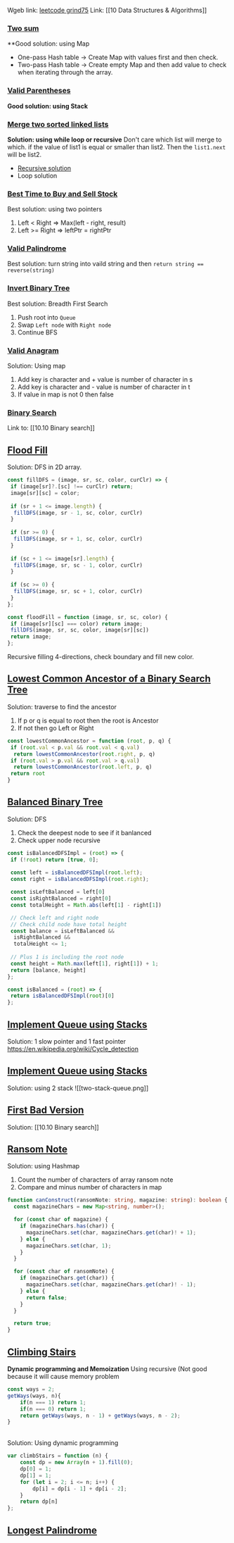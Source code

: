 Wgeb link: [leetcode grind75](https://www.techinterviewhandbook.org/grind75)
Link: [[10 Data Structures & Algorithms]]

### [Two sum](https://leetcode.com/problems/two-sum)

**Good solution: using Map

- One-pass Hash table -> Create Map with values first and then check.
- Two-pass Hash table -> Create empty Map and then add value to check when iterating through the array.

### [Valid Parentheses](https://leetcode.com/problems/valid-parentheses)

**Good solution: using Stack**

### [Merge two sorted linked lists](https://leetcode.com/problems/merge-two-sorted-lists/)

**Solution: using while loop or recursive**
Don't care which list will merge to which. if the value of list1 is equal or smaller than list2. Then the `list1.next` will be list2.

- [Recursive solution](https://authorslog.com/blog/oXmSPEGRc3?title=21-merge-two-sorted-lists)
- Loop solution

### [Best Time to Buy and Sell Stock](https://leetcode.com/problems/best-time-to-buy-and-sell-stock)

Best solution: using two pointers

1. Left < Right  => Max(left - right, result)
2. Left >= Right => leftPtr = rightPtr

### [Valid Palindrome](https://leetcode.com/problems/valid-palindrome)

Best solution: turn string into vaild string and then
`return string == reverse(string)`

### [Invert Binary Tree](https://leetcode.com/problems/invert-binary-tree)

Best solution: Breadth First Search

1. Push root into `Queue`
2. Swap `Left node` with `Right node`
3. Continue BFS

### [Valid Anagram](https://leetcode.com/problems/valid-anagram)

Solution: Using map

1. Add key is character and + value is number of character in s
2. Add key is character and - value is number of character in t
3. If value in map is not 0 then false

### [Binary Search](https://leetcode.com/problems/binary-search)

Link to: [[10.10 Binary search]]

## [Flood Fill](https://leetcode.com/problems/flood-fill)

Solution: DFS in 2D array.

```js
const fillDFS = (image, sr, sc, color, curClr) => {
 if (image[sr]?.[sc] !== curClr) return;
 image[sr][sc] = color;  
 
 if (sr + 1 <= image.length) {
  fillDFS(image, sr - 1, sc, color, curClr)
 }
 
 if (sr >= 0) {
  fillDFS(image, sr + 1, sc, color, curClr)
 }
 
 if (sc + 1 <= image[sr].length) {
  fillDFS(image, sr, sc - 1, color, curClr)
 }
 
 if (sc >= 0) {
  fillDFS(image, sr, sc + 1, color, curClr)
 }
};

const floodFill = function (image, sr, sc, color) {
 if (image[sr][sc] === color) return image;
 fillDFS(image, sr, sc, color, image[sr][sc])
 return image;
};
```

Recursive filling 4-directions, check boundary and fill new color.

## [Lowest Common Ancestor of a Binary Search Tree](https://leetcode.com/problems/lowest-common-ancestor-of-a-binary-search-tree)

Solution: traverse to find the ancestor

 1. If p or q is equal to root then the root is Ancestor
 2. If not then go Left or Right

```js
const lowestCommonAncestor = function (root, p, q) {
 if (root.val < p.val && root.val < q.val) 
  return lowestCommonAncestor(root.right, p, q)
 if (root.val > p.val && root.val > q.val) 
  return lowestCommonAncestor(root.left, p, q)
 return root
}
```

## [Balanced Binary Tree](https://leetcode.com/problems/balanced-binary-tree)

Solution: DFS

 1. Check the deepest node to see if it banlanced
 2. Check upper node recursive

```js
const isBalancedDFSImpl = (root) => {
 if (!root) return [true, 0];
 
 const left = isBalancedDFSImpl(root.left);
 const right = isBalancedDFSImpl(root.right);

 const isLeftBalanced = left[0]
 const isRightBalanced = right[0]
 const totalHeight = Math.abs(left[1] - right[1])

 // Check left and right node
 // Check child node have total height
 const balance = isLeftBalanced && 
  isRightBalanced && 
  totalHeight <= 1;
  
 // Plus 1 is including the root node
 const height = Math.max(left[1], right[1]) + 1;
 return [balance, height]
};

const isBalanced = (root) => {
 return isBalancedDFSImpl(root)[0]
};
```
## [Implement Queue using Stacks](https://leetcode.com/problems/implement-queue-using-stacks)

Solution: 1 slow pointer and 1 fast pointer
<https://en.wikipedia.org/wiki/Cycle_detection>
## [Implement Queue using Stacks](https://leetcode.com/problems/implement-queue-using-stacks)

Solution: using 2 stack
![[two-stack-queue.png]]

## [First Bad Version](https://leetcode.com/problems/first-bad-version)

Solution: [[10.10 Binary search]]

## [Ransom Note](https://leetcode.com/problems/ransom-note)

Solution: using Hashmap
1. Count the number of characters of array ransom note
2. Compare and minus number of characters in map
```typescript
function canConstruct(ransomNote: string, magazine: string): boolean {
  const magazineChars = new Map<string, number>();

  for (const char of magazine) {
    if (magazineChars.has(char)) {
      magazineChars.set(char, magazineChars.get(char)! + 1);
    } else {
      magazineChars.set(char, 1);
    }
  }

  for (const char of ransomNote) {
    if (magazineChars.get(char)) {
      magazineChars.set(char, magazineChars.get(char)! - 1);
    } else {
      return false;
    }
  }

  return true;
}
```

## [Climbing Stairs](https://leetcode.com/problems/climbing-stairs)

**Dynamic programming and Memoization**
Using recursive (Not good because it will cause memory problem
```js
const ways = 2;
getWays(ways, n){
	if(n === 1) return 1;
	if(n === 0) return 1; 
	return getWays(ways, n - 1) + getWays(ways, n - 2);
}
```
\
Solution: Using dynamic programming
```js
var climbStairs = function (n) {
	const dp = new Array(n + 1).fill(0);
	dp[0] = 1;
	dp[1] = 1;
	for (let i = 2; i <= n; i++) {
		dp[i] = dp[i - 1] + dp[i - 2];
	}
	return dp[n]
};
```
## [Longest Palindrome](https://leetcode.com/problems/longest-palindrome)
